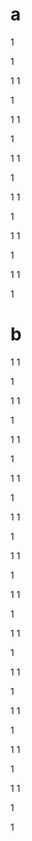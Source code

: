 





# a

1

1

1
1

1

1
1

1

1
1

1

1
1

1

1
1

1

1
1

1
# b

1
1

1

1
1

1

1
1

1

1
1

1

1
1

1

1
1

1

1
1

1

1
1

1

1
1

1

1
1

1

1
1

1

1
1

1

1
